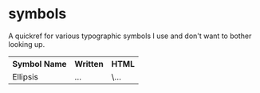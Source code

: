 symbols
=======

A quickref for various typographic symbols I use and don't want to bother looking up.


<table>
  <tr><th>Symbol Name</th><th>Written</th><th>HTML</th></tr>
  <tr><td>Ellipsis</td><td>…</td><td>\&hellip;</td></tr>
</table>